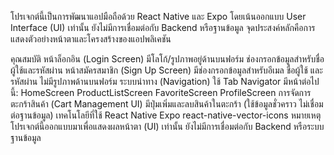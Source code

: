 โปรเจกต์นี้เป็นการพัฒนาแอปมือถือด้วย React Native และ Expo โดยเน้นออกแบบ User Interface (UI) เท่านั้น ยังไม่มีการเชื่อมต่อกับ Backend หรือฐานข้อมูล จุดประสงค์หลักคือการแสดงตัวอย่างหน้าตาและโครงสร้างของแอปพลิเคชัน

คุณสมบัติ
หน้าล็อกอิน (Login Screen)
มีโลโก้/รูปภาพอยู่ด้านบนฟอร์ม
ช่องกรอกข้อมูลสำหรับชื่อผู้ใช้และรหัสผ่าน
หน้าสมัครสมาชิก (Sign Up Screen)
มีช่องกรอกข้อมูลสำหรับอีเมล ชื่อผู้ใช้ และรหัสผ่าน
ไม่มีรูปภาพด้านบนฟอร์ม
ระบบนำทาง (Navigation)
ใช้ Tab Navigator มีหน้าต่อไปนี้:
HomeScreen
ProductListScreen
FavoriteScreen
ProfileScreen
การจัดการตะกร้าสินค้า (Cart Management UI)
มีปุ่มเพิ่มและลบสินค้าในตะกร้า (ใช้ข้อมูลชั่วคราว ไม่เชื่อมต่อฐานข้อมูล)
เทคโนโลยีที่ใช้
React Native
Expo
react-native-vector-icons
หมายเหตุ
โปรเจกต์นี้ออกแบบมาเพื่อแสดงผลหน้าตา (UI) เท่านั้น ยังไม่มีการเชื่อมต่อกับ Backend หรือระบบฐานข้อมูล


